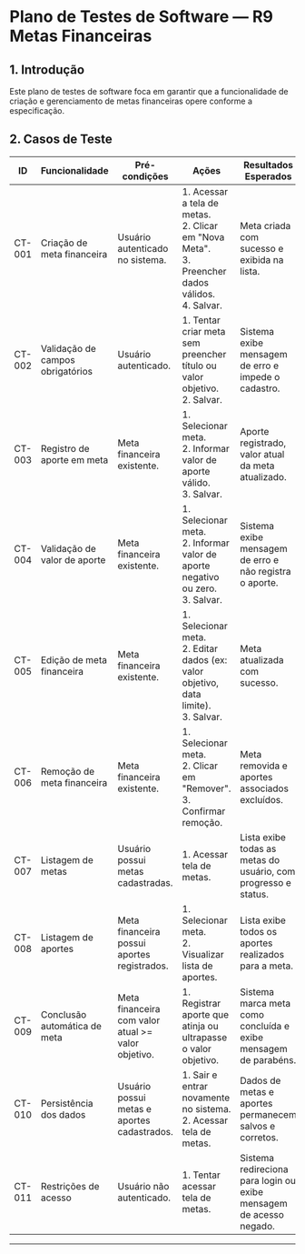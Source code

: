 # Plano de Testes de Software — R9 Metas Financeiras

## 1. Introdução

Este plano de testes de software foca em garantir que a funcionalidade de criação e gerenciamento de metas financeiras opere conforme a especificação.

## 2. Casos de Teste

| ID     | Funcionalidade                   | Pré-condições                                      | Ações                                                                                                 | Resultados Esperados                                               |
| ------ | -------------------------------- | -------------------------------------------------- | ----------------------------------------------------------------------------------------------------- | ------------------------------------------------------------------ |
| CT-001 | Criação de meta financeira       | Usuário autenticado no sistema.                    | 1. Acessar a tela de metas.<br>2. Clicar em "Nova Meta".<br>3. Preencher dados válidos.<br>4. Salvar. | Meta criada com sucesso e exibida na lista.                        |
| CT-002 | Validação de campos obrigatórios | Usuário autenticado.                               | 1. Tentar criar meta sem preencher título ou valor objetivo.<br>2. Salvar.                            | Sistema exibe mensagem de erro e impede o cadastro.                |
| CT-003 | Registro de aporte em meta       | Meta financeira existente.                         | 1. Selecionar meta.<br>2. Informar valor de aporte válido.<br>3. Salvar.                              | Aporte registrado, valor atual da meta atualizado.                 |
| CT-004 | Validação de valor de aporte     | Meta financeira existente.                         | 1. Selecionar meta.<br>2. Informar valor de aporte negativo ou zero.<br>3. Salvar.                    | Sistema exibe mensagem de erro e não registra o aporte.            |
| CT-005 | Edição de meta financeira        | Meta financeira existente.                         | 1. Selecionar meta.<br>2. Editar dados (ex: valor objetivo, data limite).<br>3. Salvar.               | Meta atualizada com sucesso.                                       |
| CT-006 | Remoção de meta financeira       | Meta financeira existente.                         | 1. Selecionar meta.<br>2. Clicar em "Remover".<br>3. Confirmar remoção.                               | Meta removida e aportes associados excluídos.                      |
| CT-007 | Listagem de metas                | Usuário possui metas cadastradas.                  | 1. Acessar tela de metas.                                                                             | Lista exibe todas as metas do usuário, com progresso e status.     |
| CT-008 | Listagem de aportes              | Meta financeira possui aportes registrados.        | 1. Selecionar meta.<br>2. Visualizar lista de aportes.                                                | Lista exibe todos os aportes realizados para a meta.               |
| CT-009 | Conclusão automática de meta     | Meta financeira com valor atual >= valor objetivo. | 1. Registrar aporte que atinja ou ultrapasse o valor objetivo.                                        | Sistema marca meta como concluída e exibe mensagem de parabéns.    |
| CT-010 | Persistência dos dados           | Usuário possui metas e aportes cadastrados.        | 1. Sair e entrar novamente no sistema.<br>2. Acessar tela de metas.                                   | Dados de metas e aportes permanecem salvos e corretos.             |
| CT-011 | Restrições de acesso             | Usuário não autenticado.                           | 1. Tentar acessar tela de metas.                                                                      | Sistema redireciona para login ou exibe mensagem de acesso negado. |

---

